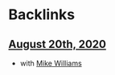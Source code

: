 
# Backlinks
## [August 20th, 2020](<August 20th, 2020.md>)
- with [Mike Williams](<Mike Williams.md>)

